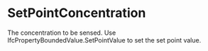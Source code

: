 SetPointConcentration
=====================

The concentration to be sensed. Use IfcPropertyBoundedValue.SetPointValue to set the set point value.
